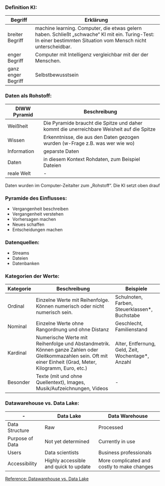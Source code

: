 ### Definition KI:
| Begriff | Erklärung |
| - | - |
| breiter Begriff | machine learning. Computer, die etwas gelern haben. Schließt „schwache“ KI mit ein. Turing-Test: In einer bestimmten Situation vom Mensch nicht unterscheidbar.|
| enger Begriff | Computer mit Intelligenz vergleichbar mit der der Menschen. |
| ganz enger Begriff | Selbstbewusstsein |
### Daten als Rohstoff:
| DIWW Pyramid | Beschreibung |
|-| - |
| Weißheit | Die Pyramide braucht die Spitze und daher kommt die unerreichbare Weisheit auf die Spitze |
| Wissen | Erkenntnisse, die aus den Daten gezogen wurden (w-Frage z.B. was wer wie wo) |
| Information | geparste Daten |
| Daten | in diesem Kontext Rohdaten, zum Beispiel Dateien |
| reale Welt | - |

Daten wurden im Computer-Zeitalter zum „Rohstoff“. Die KI setzt oben drauf
### Pyramide des Einflusses:
- Vergangenheit beschreiben
- Vergangenheit verstehen
- Vorhersagen machen
- Neues schaffen
- Entscheidungen machen
### Datenquellen:
- Streams
- Dateien
- Datenbanken
### Kategorien der Werte:
| Kategorie | Beschreibung | Beispiele |
| - | - | - |
| Ordinal | Einzelne Werte mit Reihenfolge. Können numerisch oder nicht numerisch sein. | Schulnoten, Farben, Steuerklassen*, Buchstabe |
| Nominal | Einzelne Werte ohne Rangordnung und ohne Distanz | Geschlecht, Familienstand |
| Kardinal | Numerische Werte mit Reihenfolge und Abstandmetrik. Können ganze Zahlen oder Gleitkommazahlen sein. Oft mit einer Einheit (Grad, Meter, Kilogramm, Euro, etc.) | Alter, Entfernung, Geld, Zeit, Wochentage*, Anzahl |
| Besonder | Texte (mit und ohne Quellentext), Images,  Musik/Aufzeichnungen, Videos | - |
### Datawarehouse vs. Data Lake:
| - |	Data Lake | Data Warehouse |
| - | - | - |
|Data Structure |	Raw |	Processed |
|Purpose of Data |	Not yet determined |	Currently in use |
|Users |	Data scientists |	Business professionals |
|Accessibility |	Highly accessible and quick to update |	More complicated and costly to make changes |

[Reference: Datawarehouse vs. Data Lake](https://www.talend.com/resources/data-lake-vs-data-warehouse/)

